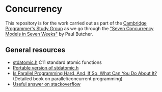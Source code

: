 Concurrency
===========

This repository is for the work carried out as part of the 
[Cambridge Programmer's Study Group](http://www.meetup.com/Cambridge-Programmers-Study-Group) 
as we go through the ["Seven Concurrency Models in Seven Weeks"](https://pragprog.com/book/pb7con/seven-concurrency-models-in-seven-weeks) by Paul Butcher.


## General resources 

 - [stdatomic.h](http://en.cppreference.com/w/c/atomic) C11 standard atomic functions
 - [Portable version of stdatomic.h](https://gist.github.com/nhatminhle/5181506)
 - [Is Parallel Programming Hard, And, If So, What Can You Do About It?](https://www.kernel.org/pub/linux/kernel/people/paulmck/perfbook/perfbook.html) (Detailed book on parallel/concurrent programming)
 - [Useful answer on stackoverflow](http://stackoverflow.com/questions/22339466/how-does-compare-and-swap-work/22339493#22339493)
